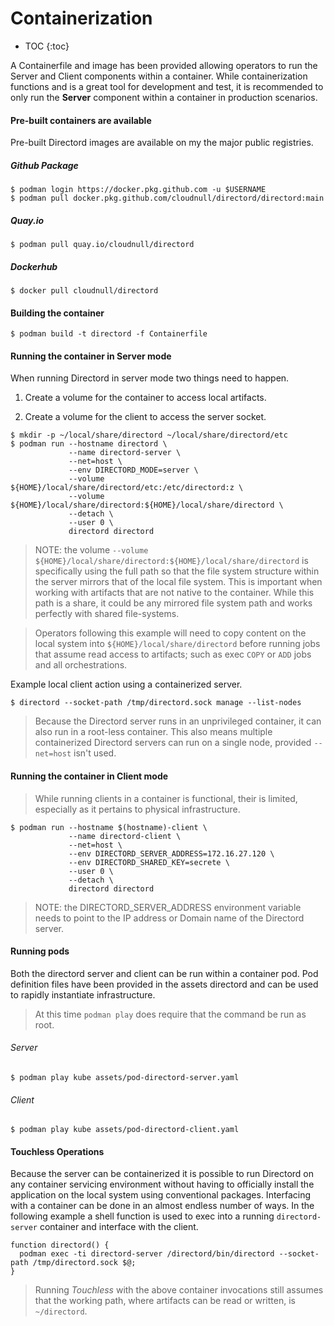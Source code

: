 # Containerization

* TOC
{:toc}

A Containerfile and image has been provided allowing operators to run the
Server and Client components within a container. While containerization
functions and is a great tool for development and test, it is recommended
to only run the **Server** component within a container in production scenarios.

#### Pre-built containers are available

Pre-built Directord images are available on my the major public registries.

##### Github Package

``` shell
$ podman login https://docker.pkg.github.com -u $USERNAME
$ podman pull docker.pkg.github.com/cloudnull/directord/directord:main
```

##### Quay.io

``` shell
$ podman pull quay.io/cloudnull/directord
```

##### Dockerhub

``` shell
$ docker pull cloudnull/directord
```

#### Building the container

``` shell
$ podman build -t directord -f Containerfile
```

#### Running the container in Server mode

When running Directord in server mode two things need to happen.

1. Create a volume for the container to access local artifacts.

2. Create a volume for the client to access the server socket.

``` shell
$ mkdir -p ~/local/share/directord ~/local/share/directord/etc
$ podman run --hostname directord \
             --name directord-server \
             --net=host \
             --env DIRECTORD_MODE=server \
             --volume ${HOME}/local/share/directord/etc:/etc/directord:z \
             --volume ${HOME}/local/share/directord:${HOME}/local/share/directord \
             --detach \
             --user 0 \
             directord directord
```

> NOTE: the volume `--volume ${HOME}/local/share/directord:${HOME}/local/share/directord` is
  specifically using the full path so that the file system structure within the
  server mirrors that of the local file system. This is important when working
  with artifacts that are not native to the container. While this path is a
  share, it could be any mirrored file system path and works perfectly with
  shared file-systems.

> Operators following this example will need to copy content on the local
  system into `${HOME}/local/share/directord` before running jobs that
  assume read access to artifacts; such as exec `COPY` or `ADD` jobs and
  all orchestrations.

Example local client action using a containerized server.

``` shell
$ directord --socket-path /tmp/directord.sock manage --list-nodes
```

> Because the Directord server runs in an unprivileged container, it can also
  run in a root-less container. This also means multiple containerized
  Directord servers can run on a single node, provided `--net=host` isn't used.

#### Running the container in Client mode

> While running clients in a container is functional, their is limited,
  especially as it pertains to physical infrastructure.

``` shell
$ podman run --hostname $(hostname)-client \
             --name directord-client \
             --net=host \
             --env DIRECTORD_SERVER_ADDRESS=172.16.27.120 \
             --env DIRECTORD_SHARED_KEY=secrete \
             --user 0 \
             --detach \
             directord directord
```

> NOTE: the DIRECTORD_SERVER_ADDRESS environment variable needs to point to the
  IP address or Domain name of the Directord server.

#### Running pods

Both the directord server and client can be run within a container pod. Pod
definition files have been provided in the assets directord and can be used to
rapidly instantiate infrastructure.

> At this time `podman play` does require that the command be run as root.

###### Server

``` shell
$ podman play kube assets/pod-directord-server.yaml
```

###### Client

``` shell
$ podman play kube assets/pod-directord-client.yaml
```

#### Touchless Operations

Because the server can be containerized it is possible to run Directord on any
container servicing environment without having to officially install the
application on the local system using conventional packages. Interfacing with a
container can be done in an almost endless number of ways. In the following
example a shell function is used to exec into a running `directord-server`
container and interface with the client.

``` shell
function directord() {
  podman exec -ti directord-server /directord/bin/directord --socket-path /tmp/directord.sock $@;
}
```

> Running *Touchless* with the above container invocations still assumes that
  the working path, where artifacts can be read or written, is `~/directord`.

